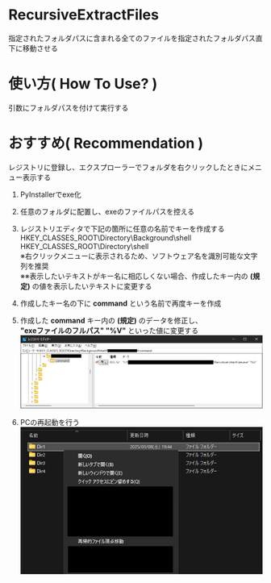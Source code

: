 # RecursiveExtractFiles
指定されたフォルダパスに含まれる全てのファイルを指定されたフォルダパス直下に移動させる

# 使い方( How To Use? )
引数にフォルダパスを付けて実行する

# おすすめ( Recommendation )
レジストリに登録し、エクスプローラーでフォルダを右クリックしたときにメニュー表示する  
1. PyInstallerでexe化

1. 任意のフォルダに配置し、exeのファイルパスを控える

1. レジストリエディタで下記の箇所に任意の名前でキーを作成する  
HKEY_CLASSES_ROOT\Directory\Background\shell  
HKEY_CLASSES_ROOT\Directory\shell  
※右クリックメニューに表示されるため、ソフトウェア名を識別可能な文字列を推奨  
※※表示したいテキストがキー名に相応しくない場合、作成したキー内の **(規定)** の値を表示したいテキストに変更する

1. 作成したキー名の下に **command** という名前で再度キーを作成

1. 作成した **command** キー内の **(規定)** のデータを修正し、  
**"exeファイルのフルパス" "%V"** といった値に変更する  
![最終的なレジストリのサンプル画像](https://github.com/FatCycle083/RecursiveExtractFiles/blob/main/ReadMe_Imgs/RegistryEditorImg.jpg?raw=true)

1. PCの再起動を行う  
![レジストリ登録時のサンプル画像](https://github.com/FatCycle083/RecursiveExtractFiles/blob/main/ReadMe_Imgs/WindowsSample.jpg?raw=true)
